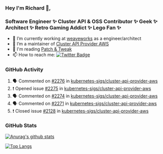 ### Hey I'm Richard 👋, 

<h3 align="left">Software Engineer ✨ Cluster API & OSS Contributor ✨ Geek ✨ Architect ✨ Retro Gaming Addict ✨ Lego Fan ✨</h3>

- 🔭 I’m currently working at [weaveworks](https://github.com/weaveworks) as a engineer/architect
- 👯 I’m a maintainer of [Cluster API Provider AWS](https://github.com/kubernetes-sigs/cluster-api-provider-aws)
- 💬 I'm reading [Patch & Tweak](https://bjooks.com/products/patch-tweak-exploring-modular-synthesis)
- 📫 How to reach me: [![Twitter Badge](https://img.shields.io/badge/-@fruit_case-00acee?style=flat&logo=Twitter&logoColor=white)](https://twitter.com/intent/follow?screen_name=fruit_case "Follow on Twitter")

### GitHub Activity 

<!--START_SECTION:activity-->
1. 🗣 Commented on [#2276](https://github.com/kubernetes-sigs/cluster-api-provider-aws/issues/2276) in [kubernetes-sigs/cluster-api-provider-aws](https://github.com/kubernetes-sigs/cluster-api-provider-aws)
2. ❗️ Opened issue [#2275](https://github.com/kubernetes-sigs/cluster-api-provider-aws/issues/2275) in [kubernetes-sigs/cluster-api-provider-aws](https://github.com/kubernetes-sigs/cluster-api-provider-aws)
3. 🗣 Commented on [#2274](https://github.com/kubernetes-sigs/cluster-api-provider-aws/issues/2274) in [kubernetes-sigs/cluster-api-provider-aws](https://github.com/kubernetes-sigs/cluster-api-provider-aws)
4. 🗣 Commented on [#2271](https://github.com/kubernetes-sigs/cluster-api-provider-aws/issues/2271) in [kubernetes-sigs/cluster-api-provider-aws](https://github.com/kubernetes-sigs/cluster-api-provider-aws)
5. ❗️ Closed issue [#2128](https://github.com/kubernetes-sigs/cluster-api-provider-aws/issues/2128) in [kubernetes-sigs/cluster-api-provider-aws](https://github.com/kubernetes-sigs/cluster-api-provider-aws)
<!--END_SECTION:activity-->

### GitHub Stats

[![Anurag's github stats](https://github-readme-stats.vercel.app/api?username=richardcase&count_private=true&show_icons=true)](https://github.com/anuraghazra/github-readme-stats)

[![Top Langs](https://github-readme-stats.vercel.app/api/top-langs/?username=richardcase&hide=html&layout=compact)](https://github.com/anuraghazra/github-readme-stats)
